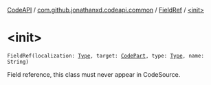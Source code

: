 [CodeAPI](../../index.md) / [com.github.jonathanxd.codeapi.common](../index.md) / [FieldRef](index.md) / [&lt;init&gt;](.)

# &lt;init&gt;

`FieldRef(localization: `[`Type`](http://docs.oracle.com/javase/6/docs/api/java/lang/reflect/Type.html)`, target: `[`CodePart`](../../com.github.jonathanxd.codeapi/-code-part/index.md)`, type: `[`Type`](http://docs.oracle.com/javase/6/docs/api/java/lang/reflect/Type.html)`, name: String)`

Field reference, this class must never appear in CodeSource.

